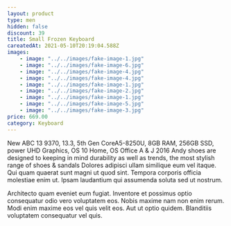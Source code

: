 ```yaml
---
layout: product
type: men
hidden: false
discount: 39
title: Small Frozen Keyboard
careatedAt: 2021-05-10T20:19:04.588Z
images:
    - image: "../../images/fake-image-1.jpg"
    - image: "../../images/fake-image-6.jpg"
    - image: "../../images/fake-image-4.jpg"
    - image: "../../images/fake-image-4.jpg"
    - image: "../../images/fake-image-1.jpg"
    - image: "../../images/fake-image-2.jpg"
    - image: "../../images/fake-image-1.jpg"
    - image: "../../images/fake-image-5.jpg"
    - image: "../../images/fake-image-3.jpg"
price: 669.00
category: Keyboard
---
```

New ABC 13 9370, 13.3, 5th Gen CoreA5-8250U, 8GB RAM, 256GB SSD, power UHD Graphics, OS 10 Home, OS Office A & J 2016
Andy shoes are designed to keeping in mind durability as well as trends, the most stylish range of shoes & sandals
Dolores adipisci ullam similique eum vel itaque. Qui quam quaerat sunt magni ut quod sint. Tempora corporis officia molestiae enim ut. Ipsam laudantium qui assumenda soluta sed ut nostrum.
 Architecto quam eveniet eum fugiat. Inventore et possimus optio consequatur odio vero voluptatem eos. Nobis maxime nam non enim rerum. Modi enim maxime eos vel quis velit eos. Aut ut optio quidem. Blanditiis voluptatem consequatur vel quis.
